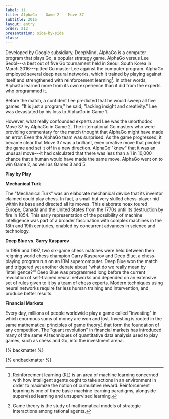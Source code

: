 ```yaml
---
label: 11
title: AlphaGo -- Game 2 -- Move 37
subtitle: 2016
layout: entry
order: 212
presentation: side-by-side
class: 
---
```


Developed by Google subsidiary, DeepMind, AlphaGo is a computer program that plays Go, a popular strategy game. AlphaGo versus Lee Sedol---a best out of five Go tournament held in Seoul, South Korea in March 2016---pitted Go master Lee against the computer program. AlphaGo employed several deep neural networks, which it trained by playing against itself and strengthened with reinforcement learning[^1]. In other words, AlphaGo learned more from its own experience than it did from the experts who programmed it.

Before the match, a confident Lee predicted that he would sweep all five games. "It is just a program," he said, "lacking insight and creativity." Lee was devastated by his loss to AlphaGo in Game 1.

However, what really confounded experts and Lee was the unorthodox Move 37 by AlphaGo in Game 2. The international Go masters who were providing commentary for the match thought that AlphaGo might have made an error. Even the AlphaGo team was surprised. As the game progressed, it became clear that Move 37 was a brilliant, even creative move that pivoted the game and set it off in a new direction. AlphaGo "knew" that it was an unusual move---it had calculated that there was less than a 1 in 10,000 chance that a human would have made the same move. AlphaGo went on to win Game 2, as well as Games 3 and 5.

**Play by Play**

**Mechanical Turk**

The "Mechanical Turk" was an elaborate mechanical device that its inventor claimed could play chess. In fact, a small but very skilled chess-player hid within its base and directed all its moves. This elaborate hoax toured Europe, Canada and the United States from the 1770s until its destruction by fire in 1854. This early representation of the possibility of machine intelligence was part of a broader fascination with complex machines in the 18th and 19th centuries, enabled by concurrent advances in science and technology.

**Deep Blue vs. Garry Kasparov**

In 1996 and 1997, two six-game chess matches were held between then reigning world chess champion Garry Kasparov and Deep Blue, a chess-playing program run on an IBM supercomputer. Deep Blue won the match and triggered yet another debate about "what do we really mean by 'intelligence?'" Deep Blue was programmed long before the current revolution of self-trained neural networks and depended on an extensive set of rules given to it by a team of chess experts. Modern techniques using neural networks require far less human training and intervention, and produce better results.

**Financial Markets**

Every day, millions of people worldwide play a game called "investing" in which enormous sums of money are won and lost. Investing is rooted in the same mathematical principles of game theory[^2] that form the foundation of any competition. The "quant revolution" in financial markets has introduced many of the same AI techniques of quantitative data analysis used to play games, such as chess and Go, into the investment arena.

{% backmatter %}

[^1]: Reinforcement learning (RL) is an area of machine learning concerned with how intelligent agents ought to take actions in an environment in order to maximize the notion of cumulative reward. Reinforcement learning is one of three basic machine learning paradigms, alongside supervised learning and unsupervised learning.

[^2]: Game theory is the study of mathematical models of strategic interactions among rational agents.

{% endbackmatter %}
